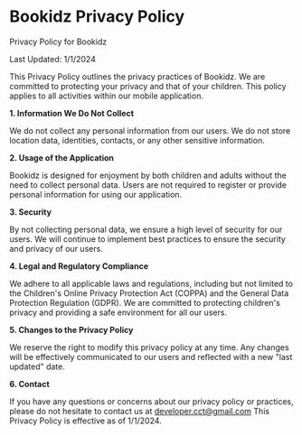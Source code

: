 # Bookidz Privacy Policy 

Privacy Policy for Bookidz

Last Updated: 1/1/2024

This Privacy Policy outlines the privacy practices of Bookidz. We are committed to protecting your privacy and that of your children. This policy applies to all activities within our mobile application.

**1. Information We Do Not Collect**

We do not collect any personal information from our users.
We do not store location data, identities, contacts, or any other sensitive information.

**2. Usage of the Application**

Bookidz is designed for enjoyment by both children and adults without the need to collect personal data.
Users are not required to register or provide personal information for using our application.

**3. Security**

By not collecting personal data, we ensure a high level of security for our users.
We will continue to implement best practices to ensure the security and privacy of our users.

**4. Legal and Regulatory Compliance**

We adhere to all applicable laws and regulations, including but not limited to the Children's Online Privacy Protection Act (COPPA) and the General Data Protection Regulation (GDPR).
We are committed to protecting children's privacy and providing a safe environment for all our users.

**5. Changes to the Privacy Policy**

We reserve the right to modify this privacy policy at any time.
Any changes will be effectively communicated to our users and reflected with a new "last updated" date.

**6. Contact**

If you have any questions or concerns about our privacy policy or practices, please do not hesitate to contact us at developer.cct@gmail.com
This Privacy Policy is effective as of 1/1/2024.
